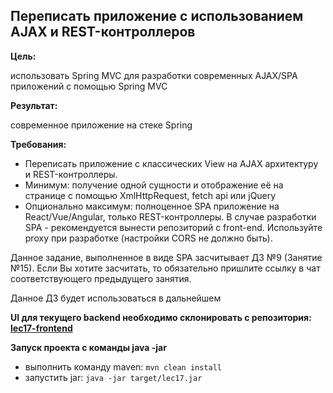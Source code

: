 ## Переписать приложение с использованием AJAX и REST-контроллеров

**Цель:**

использовать Spring MVC для разработки современных AJAX/SPA приложений c помощью Spring MVC

**Результат:** 

современное приложение на стеке Spring

**Требования:**

* Переписать приложение с классических View на AJAX архитектуру и REST-контроллеры.
* Минимум: получение одной сущности и отображение её на странице с помощью XmlHttpRequest, fetch api или jQuery
* Опционально максимум: полноценное SPA приложение на React/Vue/Angular, только REST-контроллеры.
  В случае разработки SPA - рекомендуется вынести репозиторий с front-end. Используйте proxy при разработке (настройки CORS не должно быть).

Данное задание, выполненное в виде SPA засчитывает ДЗ №9 (Занятие №15).
Если Вы хотите засчитать, то обязательно пришлите ссылку в чат соответствующего предыдущего занятия.

Данное ДЗ будет использоваться в дальнейшем

**UI для текущего backend необходимо склонировать с репозитория: 
[lec17-frontend](https://github.com/Bondarchuk-Dmitry/2021-05-otus-spring-bondarchuk/tree/lec17/lec17-frontend)**


**Запуск проекта с команды java -jar**
* выполнить команду maven: ```mvn clean install```
* запустить jar: ```java -jar target/lec17.jar```